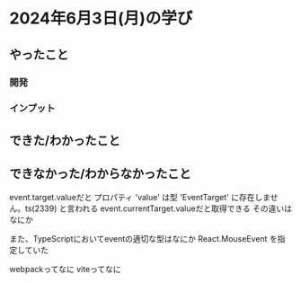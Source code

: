 # 2024年6月3日(月)の学び
## やったこと
### 開発

### インプット

## できた/わかったこと

## できなかった/わからなかったこと
event.target.valueだと
プロパティ 'value' は型 'EventTarget' に存在しません。ts(2339)
と言われる
event.currentTarget.valueだと取得できる
その違いはなにか

また、TypeScriptにおいてeventの適切な型はなにか
React.MouseEvent<HTMLButtonElement>
を指定していた

webpackってなに
viteってなに